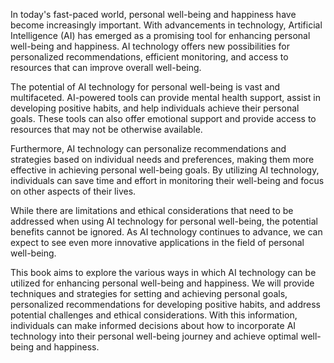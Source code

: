 

In today's fast-paced world, personal well-being and happiness have become increasingly important. With advancements in technology, Artificial Intelligence (AI) has emerged as a promising tool for enhancing personal well-being and happiness. AI technology offers new possibilities for personalized recommendations, efficient monitoring, and access to resources that can improve overall well-being.

The potential of AI technology for personal well-being is vast and multifaceted. AI-powered tools can provide mental health support, assist in developing positive habits, and help individuals achieve their personal goals. These tools can also offer emotional support and provide access to resources that may not be otherwise available.

Furthermore, AI technology can personalize recommendations and strategies based on individual needs and preferences, making them more effective in achieving personal well-being goals. By utilizing AI technology, individuals can save time and effort in monitoring their well-being and focus on other aspects of their lives.

While there are limitations and ethical considerations that need to be addressed when using AI technology for personal well-being, the potential benefits cannot be ignored. As AI technology continues to advance, we can expect to see even more innovative applications in the field of personal well-being.

This book aims to explore the various ways in which AI technology can be utilized for enhancing personal well-being and happiness. We will provide techniques and strategies for setting and achieving personal goals, personalized recommendations for developing positive habits, and address potential challenges and ethical considerations. With this information, individuals can make informed decisions about how to incorporate AI technology into their personal well-being journey and achieve optimal well-being and happiness.
